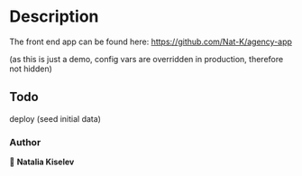 # Description

The front end app can be found here: https://github.com/Nat-K/agency-app

(as this is just a demo, config vars are overridden in production, therefore not hidden)

## Todo

deploy (seed initial data)

### Author

👤 **Natalia Kiselev**

